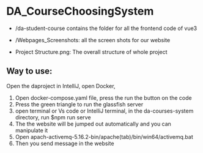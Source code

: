 # DA_CourseChoosingSystem
* /da-student-course contains the folder for all the frontend code of vue3

* /Webpages_Screenshots: all the screen shots for our website

* Project Structure.png: The overall structure of whole project

## Way to use:
Open the daproject in IntelliJ, open Docker, 
1.  Open docker-compose.yaml file, press the run the button on the code
2.  Press the green triangle to run the glassfish server
3.  open terminal or Vs code or IntelliJ terminal, in the da-courses-system directory, run $npm run serve
4.  The the website will be jumped out automatically and you can manipulate it
5.  Open apach-activemq-5.16.2-bin/apache(tab)/bin/win64/activemq.bat
6.  Then you send message in the website
